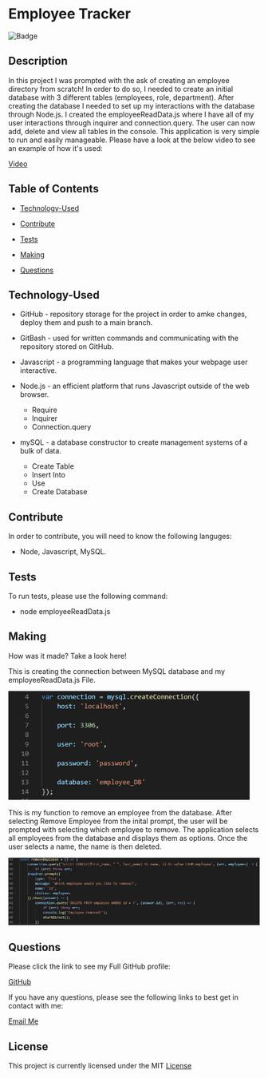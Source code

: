 # Employee Tracker


![Badge](https://img.shields.io/badge/license-MIT-blue)
  

## Description

In this project I was prompted with the ask of creating an employee directory from scratch! In order to do so, I needed to create an initial database with 3 different tables (employees, role, department). After creating the database I needed to set up my interactions with the database through Node.js. I created the employeeReadData.js where I have all of my user interactions through inquirer and connection.query. The user can now add, delete and view all tables in the console. This application is very simple to run and easily manageable. Please have a look at the below video to see an example of how it's used:

[Video](https://drive.google.com/file/d/1e56N9xqAhQwnppPThFwKvYFUOz9sH4bv/view?usp=sharing)



## Table of Contents


* [Technology-Used](#technology-used)

* [Contribute](#contribute)

* [Tests](#tests)

* [Making](#making)

* [Questions](#questions)



## Technology-Used

- GitHub - repository storage for the project in order to amke changes, deploy them and push to a main branch. 

- GitBash - used for written commands and communicating with the repository stored on GitHub.

- Javascript - a programming language that makes your webpage user interactive.

- Node.js - an efficient platform that runs Javascript outside of the web browser.
    - Require
    - Inquirer
    - Connection.query

- mySQL - a database constructor to create management systems of a bulk of data.
    - Create Table
    - Insert Into
    - Use
    - Create Database


## Contribute 
    
In order to contribute, you will need to know the following languges:
    
  - Node, Javascript, MySQL.

## Tests

To run tests, please use the following command:

  - node employeeReadData.js


## Making

How was it made? Take a look here!

This is creating the connection between MySQL database and my employeeReadData.js File.

![Code-Snippet](images/connection.PNG)


This is my function to remove an employee from the database. After selecting Remove Employee from the inital prompt, the user will be prompted with selecting which employee to remove. The application selects all employees from the database and displays them as options. Once the user selects a name, the name is then deleted.

![Code-Snippet](images/removeemployee.PNG)


## Questions

Please click the link to see my Full GitHub profile:

[GitHub](https://github.com/dnovelli1)

If you have any questions, please see the following links to best get in contact with me:

[Email Me](jakenovelli11@gmail.com)


## License

This project is currently licensed under the MIT [License](https://choosealicense.com/licenses/mit/)
  
